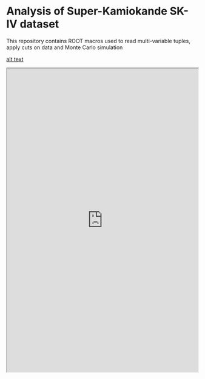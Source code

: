 # Analysis of Super-Kamiokande SK-IV dataset

This repository contains ROOT macros used to read multi-variable tuples, apply cuts on data and Monte Carlo simulation 

[alt text](https://github.com/mkondzie/analysis/blob/main/ZenithAngle.pdf)


 <iframe width="100%" height="800" src="https://github.com/mkondzie/analysis/blob/main/ZenithAngle.pdf">
